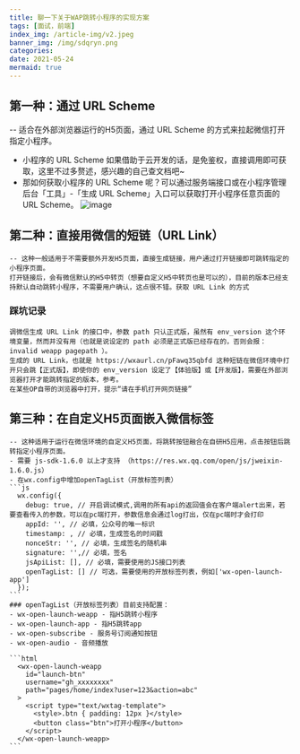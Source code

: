 ```yaml
---
title: 聊一下关于WAP跳转小程序的实现方案
tags: [面试，前端]
index_img: /article-img/v2.jpeg
banner_img: /img/sdqryn.png
categories:
date: 2021-05-24
mermaid: true
---
```

  ## 第一种：通过 URL Scheme
  <!-- more -->
  -- 适合在外部浏览器运行的H5页面，通过 URL Scheme 的方式来拉起微信打开指定小程序。
  - 小程序的 URL Scheme 如果借助于云开发的话，是免鉴权，直接调用即可获取，这里不过多赘述，感兴趣的自己查文档吧~
   - 那如何获取小程序的 URL Scheme 呢？可以通过服务端接口或在小程序管理后台「工具」-「生成 URL Scheme」入口可以获取打开小程序任意页面的 URL Scheme。
  ![image](/article-img/URL-Scheme.png)

  ## 第二种：直接用微信的短链（URL Link）
    -- 这种一般适用于不需要额外开发H5页面，直接生成链接，用户通过打开链接即可跳转指定的小程序页面。
    打开链接后，会有微信默认的H5中转页（想要自定义H5中转页也是可以的），目前的版本已经支持默认自动跳转小程序，不需要用户确认，这点很不错。获取 URL Link 的方式
  ### 踩坑记录
    调微信生成 URL Link 的接口中，参数 path 只认正式版，虽然有 env_version 这个环境变量，然而并没有用（也就是说设定的 path 必须是正式版已经存在的，否则会报：invalid weapp pagepath ）。
    生成的 URL Link，也就是 https://wxaurl.cn/pFawq35qbfd 这种短链在微信环境中打开只会跳【正式版】，即使你的 env_version 设定了【体验版】或【开发版】，需要在外部浏览器打开才能跳转指定的版本，参考。
    在某些OP自带的浏览器中打开，提示“请在手机打开网页链接”
  ## 第三种：在自定义H5页面嵌入微信标签
    -- 这种适用于运行在微信环境的自定义H5页面，将跳转按钮融合在自研H5应用，点击按钮后跳转指定小程序页面。
    - 需要 js-sdk-1.6.0 以上才支持 （https://res.wx.qq.com/open/js/jweixin-1.6.0.js）
    - 在wx.config中增加openTagList（开放标签列表）
    ```js
      wx.config({
        debug: true, // 开启调试模式,调用的所有api的返回值会在客户端alert出来，若要查看传入的参数，可以在pc端打开，参数信息会通过log打出，仅在pc端时才会打印
        appId: '', // 必填，公众号的唯一标识
        timestamp: , // 必填，生成签名的时间戳
        nonceStr: '', // 必填，生成签名的随机串
        signature: '',// 必填，签名
        jsApiList: [], // 必填，需要使用的JS接口列表
        openTagList: [] // 可选，需要使用的开放标签列表，例如['wx-open-launch-app']
      });
    ```
    ### openTagList（开放标签列表）目前支持配置：
    - wx-open-launch-weapp - 指H5跳转小程序
    - wx-open-launch-app - 指H5跳转app
    - wx-open-subscribe - 服务号订阅通知按钮
    - wx-open-audio - 音频播放

    ```html
      <wx-open-launch-weapp
        id="launch-btn"
        username="gh_xxxxxxxx"
        path="pages/home/index?user=123&action=abc"
      >
        <script type="text/wxtag-template">
          <style>.btn { padding: 12px }</style>
          <button class="btn">打开小程序</button>
        </script>
      </wx-open-launch-weapp>
    ```